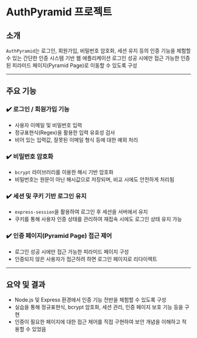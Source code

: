 # AuthPyramid 프로젝트

## 소개  
`AuthPyramid`는 로그인, 회원가입, 비밀번호 암호화, 세션 유지 등의 인증 기능을 체험할 수 있는 간단한 인증 시스템 기반 웹 애플리케이션
로그인 성공 시에만 접근 가능한 인증된 피라미드 페이지(Pyramid Page)로 이동할 수 있도록 구성

---

## 주요 기능  

### ✔️ 로그인 / 회원가입 기능  
- 사용자 이메일 및 비밀번호 입력  
- 정규표현식(Regex)을 활용한 입력 유효성 검사  
- 비어 있는 입력값, 잘못된 이메일 형식 등에 대한 예외 처리  

### ✔️ 비밀번호 암호화  
- `bcrypt` 라이브러리를 이용한 해시 기반 암호화  
- 비밀번호는 원문이 아닌 해시값으로 저장되며, 비교 시에도 안전하게 처리됨  

### ✔️ 세션 및 쿠키 기반 로그인 유지  
- `express-session`을 활용하여 로그인 후 세션을 서버에서 유지  
- 쿠키를 통해 사용자 인증 상태를 관리하여 재접속 시에도 로그인 상태 유지 가능  

### ✔️ 인증 페이지(Pyramid Page) 접근 제어  
- 로그인 성공 시에만 접근 가능한 피라미드 페이지 구성  
- 인증되지 않은 사용자가 접근하려 하면 로그인 페이지로 리다이렉트  

---

## 요약 및 결과  
- Node.js 및 Express 환경에서 인증 기능 전반을 체험할 수 있도록 구성  
- 실습을 통해 정규표현식, bcrypt 암호화, 세션 관리, 인증 페이지 보호 기능 등을 구현  
- 인증이 필요한 페이지에 대한 접근 제어를 직접 구현하여 보안 개념을 이해하고 적용할 수 있었음
